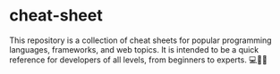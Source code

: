 # cheat-sheet
This repository is a collection of cheat sheets for popular programming languages, frameworks, and web topics. It is intended to be a quick reference for developers of all levels, from beginners to experts. 💻📑✨
